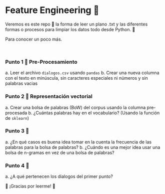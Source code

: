 # Feature Engineering 🤗

Veremos es este repo 🍚 la forma de leer un plano .txt y las diferentes formas o procesos para limpiar los datos todo desde Python. 🐍

Para conocer un poco más.

<br>

### Punto 1 🧠 Pre-Procesamiento
a. Leer el archivo `dialogos.csv` usando `pandas`
b. Crear una nueva columna con el texto en minúscula, sin caracteres especiales ni números y sin palabras vacias

### Punto 2 🧠 Representación vectorial 
a. Crear una bolsa de palabras (BoW) del corpus usando la columna pre-procesada
b. ¿Cuántas palabras hay en el vocabulario? (Usando la función de `sklearn`)

### Punto 3 🧠
a. ¿En qué casos es buena idea tomar en la cuenta la frecuencia de las palabras para la bolsa de palabras?
b. ¿Cuándo es una mejor idea usar una bolsa de n-gramas en vez de una bolsa de palabras?

### Punto 4 🧠
a. ¿A qué pertenecen los dialogos del primer punto? 


🦉 ¡Gracias por leerme! 🦉
